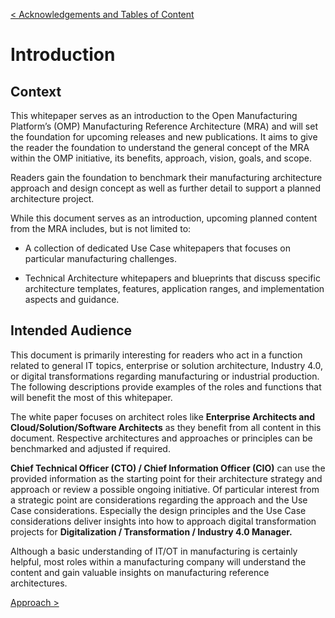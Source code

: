 [< Acknowledgements and Tables of Content](./00_Acknowledgements_and_TOC.md)

#  Introduction

## Context 

This whitepaper serves as an introduction to the Open Manufacturing
Platform’s (OMP) Manufacturing Reference Architecture (MRA) and will set
the foundation for upcoming releases and new publications. It aims to
give the reader the foundation to understand the general concept of the
MRA within the OMP initiative, its benefits, approach, vision, goals,
and scope.

Readers gain the foundation to benchmark their manufacturing
architecture approach and design concept as well as further detail to
support a planned architecture project.

While this document serves as an introduction, upcoming planned content
from the MRA includes, but is not limited to:

-   A collection of dedicated Use Case whitepapers that focuses on
    particular manufacturing challenges.

-   Technical Architecture whitepapers and blueprints that discuss
    specific architecture templates, features, application ranges, and
    implementation aspects and guidance.

## Intended Audience 

This document is primarily interesting for readers who act in a function
related to general IT topics, enterprise or solution architecture,
Industry 4.0, or digital transformations regarding manufacturing or
industrial production. The following descriptions provide examples of
the roles and functions that will benefit the most of this whitepaper.

The white paper focuses on architect roles like **Enterprise Architects
and Cloud/Solution/Software Architects** as they benefit from all
content in this document. Respective architectures and approaches or
principles can be benchmarked and adjusted if required.

**Chief Technical Officer (CTO) / Chief Information Officer (CIO)** can
use the provided information as the starting point for their
architecture strategy and approach or review a possible ongoing
initiative. Of particular interest from a strategic point are
considerations regarding the approach and the Use Case considerations.
Especially the design principles and the Use Case considerations deliver
insights into how to approach digital transformation projects for
**Digitalization / Transformation / Industry 4.0 Manager.**

Although a basic understanding of IT/OT in manufacturing is certainly
helpful, most roles within a manufacturing company will understand the
content and gain valuable insights on manufacturing reference
architectures.

[Approach >](./02_Approach.md)